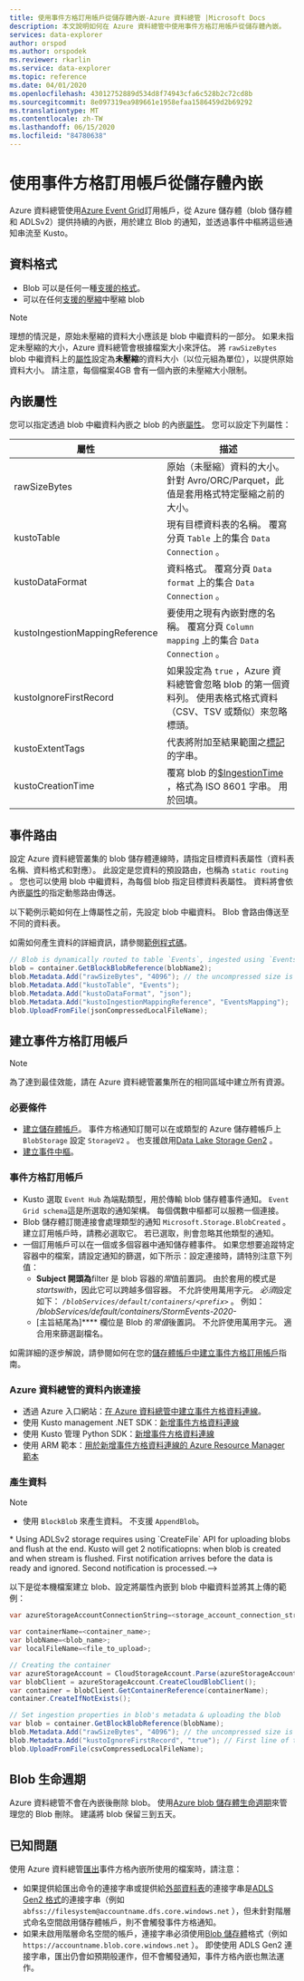 ```yaml
---
title: 使用事件方格訂用帳戶從儲存體內嵌-Azure 資料總管 |Microsoft Docs
description: 本文說明如何在 Azure 資料總管中使用事件方格訂用帳戶從儲存體內嵌。
services: data-explorer
author: orspod
ms.author: orspodek
ms.reviewer: rkarlin
ms.service: data-explorer
ms.topic: reference
ms.date: 04/01/2020
ms.openlocfilehash: 43012752889d534d8f74943cfa6c528b2c72cd8b
ms.sourcegitcommit: 8e097319ea989661e1958efaa1586459d2b69292
ms.translationtype: MT
ms.contentlocale: zh-TW
ms.lasthandoff: 06/15/2020
ms.locfileid: "84780638"
---
```

# <a name="ingest-from-storage-using-event-grid-subscription"></a>使用事件方格訂用帳戶從儲存體內嵌

Azure 資料總管使用[Azure Event Grid](https://docs.microsoft.com/azure/event-grid/overview)訂用帳戶，從 Azure 儲存體（blob 儲存體和 ADLSv2）提供持續的內嵌，用於建立 Blob 的通知，並透過事件中樞將這些通知串流至 Kusto。

## <a name="data-format"></a>資料格式

* Blob 可以是任何一種[支援的格式](../../../ingestion-supported-formats.md)。
* 可以在任何[支援的壓縮](../../../ingestion-supported-formats.md#supported-data-compression-formats)中壓縮 blob

> [!NOTE]
> 理想的情況是，原始未壓縮的資料大小應該是 blob 中繼資料的一部分。
> 如果未指定未壓縮的大小，Azure 資料總管會根據檔案大小來評估。 將 `rawSizeBytes` blob 中繼資料上的[屬性](#ingestion-properties)設定為**未壓縮**的資料大小（以位元組為單位），以提供原始資料大小。
> 請注意，每個檔案4GB 會有一個內嵌的未壓縮大小限制。

## <a name="ingestion-properties"></a>內嵌屬性

您可以指定透過 blob 中繼資料內嵌之 blob 的內嵌[屬性](../../../ingestion-properties.md)。
您可以設定下列屬性：

|屬性 | 描述|
|---|---|
| rawSizeBytes | 原始（未壓縮）資料的大小。 針對 Avro/ORC/Parquet，此值是套用格式特定壓縮之前的大小。|
| kustoTable |  現有目標資料表的名稱。 覆寫分頁 `Table` 上的集合 `Data Connection` 。 |
| kustoDataFormat |  資料格式。 覆寫分頁 `Data format` 上的集合 `Data Connection` 。 |
| kustoIngestionMappingReference |  要使用之現有內嵌對應的名稱。 覆寫分頁 `Column mapping` 上的集合 `Data Connection` 。|
| kustoIgnoreFirstRecord | 如果設定為 `true` ，Azure 資料總管會忽略 blob 的第一個資料列。 使用表格式格式資料（CSV、TSV 或類似）來忽略標頭。 |
| kustoExtentTags | 代表將附加至結果範圍之[標記](../extents-overview.md#extent-tagging)的字串。 |
| kustoCreationTime |  覆寫 blob 的[$IngestionTime](../../query/ingestiontimefunction.md?pivots=azuredataexplorer) ，格式為 ISO 8601 字串。 用於回填。 |

## <a name="events-routing"></a>事件路由

設定 Azure 資料總管叢集的 blob 儲存體連線時，請指定目標資料表屬性（資料表名稱、資料格式和對應）。 此設定是您資料的預設路由，也稱為 `static routing` 。
您也可以使用 blob 中繼資料，為每個 blob 指定目標資料表屬性。 資料將會依內嵌[屬性](#ingestion-properties)的指定動態路由傳送。

以下範例示範如何在上傳屬性之前，先設定 blob 中繼資料。 Blob 會路由傳送至不同的資料表。

如需如何產生資料的詳細資訊，請參閱[範例程式碼](#generating-data)。

 ```csharp
// Blob is dynamically routed to table `Events`, ingested using `EventsMapping` data mapping
blob = container.GetBlockBlobReference(blobName2);
blob.Metadata.Add("rawSizeBytes", "4096‬"); // the uncompressed size is 4096 bytes
blob.Metadata.Add("kustoTable", "Events");
blob.Metadata.Add("kustoDataFormat", "json");
blob.Metadata.Add("kustoIngestionMappingReference", "EventsMapping");
blob.UploadFromFile(jsonCompressedLocalFileName);
```

## <a name="create-event-grid-subscription"></a>建立事件方格訂用帳戶

> [!Note]
> 為了達到最佳效能，請在 Azure 資料總管叢集所在的相同區域中建立所有資源。

### <a name="prerequisites"></a>必要條件

* [建立儲存體帳戶](https://docs.microsoft.com/azure/storage/common/storage-quickstart-create-account)。 
  事件方格通知訂閱可以在或類型的 Azure 儲存體帳戶上 `BlobStorage` 設定 `StorageV2` 。 
  也支援啟用[Data Lake Storage Gen2](https://docs.microsoft.com/azure/storage/blobs/data-lake-storage-introduction) 。
* [建立事件中樞](https://docs.microsoft.com/azure/event-hubs/event-hubs-create)。

### <a name="event-grid-subscription"></a>事件方格訂用帳戶

* Kusto 選取 `Event Hub` 為端點類型，用於傳輸 blob 儲存體事件通知。 `Event Grid schema`這是所選取的通知架構。 每個偶數中樞都可以服務一個連接。
* Blob 儲存體訂閱連接會處理類型的通知 `Microsoft.Storage.BlobCreated` 。 建立訂用帳戶時，請務必選取它。 若已選取，則會忽略其他類型的通知。
* 一個訂用帳戶可以在一個或多個容器中通知儲存體事件。 如果您想要追蹤特定容器中的檔案，請設定通知的篩選，如下所示：設定連接時，請特別注意下列值： 
   * **Subject 開頭為**filter 是 blob 容器的*常*值前置詞。 由於套用的模式是 *startswith*，因此它可以跨越多個容器。 不允許使用萬用字元。
     *必須*設定如下： *`/blobServices/default/containers/<prefix>`* 。 例如： */blobServices/default/containers/StormEvents-2020-*
   * [主旨結尾為]**** 欄位是 Blob 的*常值*後置詞。 不允許使用萬用字元。 適合用來篩選副檔名。

如需詳細的逐步解說，請參閱如何在您的[儲存體帳戶中建立事件方格訂用帳戶](../../../ingest-data-event-grid.md#create-an-event-grid-subscription-in-your-storage-account)指南。

### <a name="data-ingestion-connection-to-azure-data-explorer"></a>Azure 資料總管的資料內嵌連接

* 透過 Azure 入口網站：[在 Azure 資料總管中建立事件方格資料連線](../../../ingest-data-event-grid.md#create-an-event-grid-data-connection-in-azure-data-explorer)。
* 使用 Kusto management .NET SDK：[新增事件方格資料連線](../../../data-connection-event-grid-csharp.md#add-an-event-grid-data-connection)
* 使用 Kusto 管理 Python SDK：[新增事件方格資料連線](../../../data-connection-event-grid-python.md#add-an-event-grid-data-connection)
* 使用 ARM 範本：[用於新增事件方格資料連線的 Azure Resource Manager 範本](../../../data-connection-event-grid-resource-manager.md#azure-resource-manager-template-for-adding-an-event-grid-data-connection)

### <a name="generating-data"></a>產生資料

> [!NOTE]
> * 使用 `BlockBlob` 來產生資料。 不支援 `AppendBlob`。
<!--> * Using ADLSv2 storage requires using `CreateFile` API for uploading blobs and flush at the end. 
    Kusto will get 2 notificatiopns: when blob is created and when stream is flushed. First notification arrives before the data is ready and ignored. Second notification is processed.-->

以下是從本機檔案建立 blob、設定將屬性內嵌到 blob 中繼資料並將其上傳的範例：

 ```csharp
 var azureStorageAccountConnectionString=<storage_account_connection_string>;

var containerName=<container_name>;
var blobName=<blob_name>;
var localFileName=<file_to_upload>;

// Creating the container
var azureStorageAccount = CloudStorageAccount.Parse(azureStorageAccountConnectionString);
var blobClient = azureStorageAccount.CreateCloudBlobClient();
var container = blobClient.GetContainerReference(containerName);
container.CreateIfNotExists();

// Set ingestion properties in blob's metadata & uploading the blob
var blob = container.GetBlockBlobReference(blobName);
blob.Metadata.Add("rawSizeBytes", "4096‬"); // the uncompressed size is 4096 bytes
blob.Metadata.Add("kustoIgnoreFirstRecord", "true"); // First line of this csv file are headers
blob.UploadFromFile(csvCompressedLocalFileName);
```

## <a name="blob-lifecycle"></a>Blob 生命週期

Azure 資料總管不會在內嵌後刪除 blob。 使用[Azure blob 儲存體生命週期](/azure/storage/blobs/storage-lifecycle-management-concepts?tabs=azure-portal)來管理您的 Blob 刪除。 建議將 blob 保留三到五天。

## <a name="known-issues"></a>已知問題

使用 Azure 資料總管[匯出](../data-export/export-data-to-storage.md)事件方格內嵌所使用的檔案時，請注意： 
* 如果提供給匯出命令的連接字串或提供給[外部資料表](../data-export/export-data-to-an-external-table.md)的連接字串是[ADLS Gen2 格式](../../api/connection-strings/storage.md#azure-data-lake-store)的連接字串（例如 `abfss://filesystem@accountname.dfs.core.windows.net` ），但未針對階層式命名空間啟用儲存體帳戶，則不會觸發事件方格通知。 
* 如果未啟用階層命名空間的帳戶，連接字串必須使用[Blob 儲存體](../../api/connection-strings/storage.md#azure-storage-blob)格式（例如 `https://accountname.blob.core.windows.net` ）。 即使使用 ADLS Gen2 連接字串，匯出仍會如預期般運作，但不會觸發通知，事件方格內嵌也無法運作。
